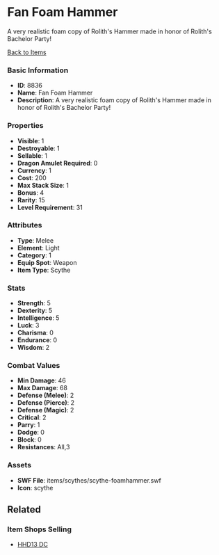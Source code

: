 # Fan Foam Hammer

A very realistic foam copy of Rolith's Hammer made in honor of Rolith's Bachelor Party!

[Back to Items](../items.md)

### Basic Information

- **ID**: 8836
- **Name**: Fan Foam Hammer
- **Description**: A very realistic foam copy of Rolith&#039;s Hammer made in honor of Rolith&#039;s Bachelor Party!

### Properties

- **Visible**: 1
- **Destroyable**: 1
- **Sellable**: 1
- **Dragon Amulet Required**: 0
- **Currency**: 1
- **Cost**: 200
- **Max Stack Size**: 1
- **Bonus**: 4
- **Rarity**: 15
- **Level Requirement**: 31

### Attributes

- **Type**: Melee
- **Element**: Light
- **Category**: 1
- **Equip Spot**: Weapon
- **Item Type**: Scythe

### Stats

- **Strength**: 5
- **Dexterity**: 5
- **Intelligence**: 5
- **Luck**: 3
- **Charisma**: 0
- **Endurance**: 0
- **Wisdom**: 2

### Combat Values

- **Min Damage**: 46
- **Max Damage**: 68
- **Defense (Melee)**: 2
- **Defense (Pierce)**: 2
- **Defense (Magic)**: 2
- **Critical**: 2
- **Parry**: 1
- **Dodge**: 0
- **Block**: 0
- **Resistances**: All,3

### Assets

- **SWF File**: items/scythes/scythe-foamhammer.swf
- **Icon**: scythe

## Related

### Item Shops Selling

- [HHD13 DC](../item-shops/308-hhd13-dc.md)

